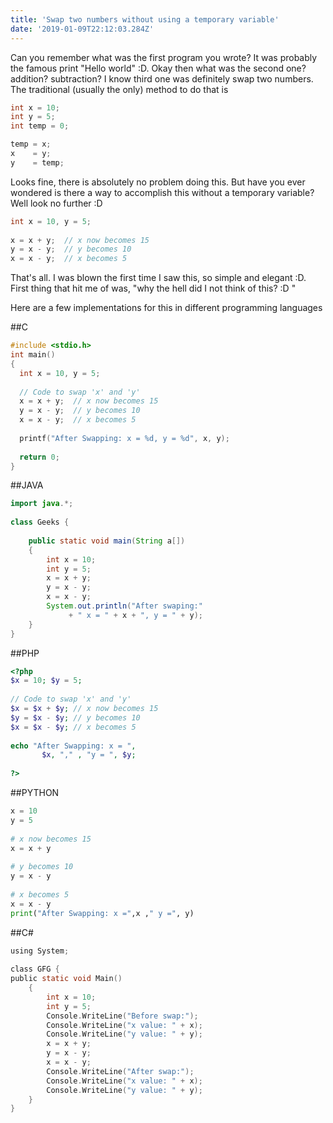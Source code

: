 ```yaml
---
title: 'Swap two numbers without using a temporary variable'
date: '2019-01-09T22:12:03.284Z'
---
```


Can you remember what was the first program you wrote? It was probably the famous print "Hello world" :D. Okay then what was the second one? addition? subtraction? I know third one was definitely swap two numbers. The traditional (usually the only) method to do that is

```c
int x = 10;
int y = 5;
int temp = 0;

temp = x;
x    = y;
y    = temp;
```
Looks fine, there is absolutely no problem doing this. But have you ever wondered is there a way to accomplish this without a temporary variable? Well look no further :D

```c
int x = 10, y = 5; 
  
x = x + y;  // x now becomes 15 
y = x - y;  // y becomes 10 
x = x - y;  // x becomes 5 
```

That's all. I was blown the first time I saw this, so simple and elegant :D. First thing that hit me of was, "why the hell did I not think of this? :D "

Here are a few implementations for this in different programming languages

##C
```c
#include <stdio.h> 
int main() 
{ 
  int x = 10, y = 5; 
  
  // Code to swap 'x' and 'y' 
  x = x + y;  // x now becomes 15 
  y = x - y;  // y becomes 10 
  x = x - y;  // x becomes 5 
  
  printf("After Swapping: x = %d, y = %d", x, y); 
  
  return 0; 
} 
```

##JAVA

```java
import java.*; 
  
class Geeks { 
  
    public static void main(String a[]) 
    { 
        int x = 10; 
        int y = 5; 
        x = x + y; 
        y = x - y; 
        x = x - y; 
        System.out.println("After swaping:"
             + " x = " + x + ", y = " + y); 
    } 
} 
```

##PHP

```php
<?php 
$x = 10; $y = 5; 
  
// Code to swap 'x' and 'y' 
$x = $x + $y; // x now becomes 15 
$y = $x - $y; // y becomes 10 
$x = $x - $y; // x becomes 5 
  
echo "After Swapping: x = ",  
       $x, "," , "y = ", $y; 
  
?> 
```

##PYTHON
```py
x = 10
y = 5
     
# x now becomes 15 
x = x + y   
  
# y becomes 10 
y = x - y  
  
# x becomes 5 
x = x - y   
print("After Swapping: x =",x ," y =", y)
```

##C#

```c
using System; 
  
class GFG { 
public static void Main() 
    { 
        int x = 10; 
        int y = 5; 
        Console.WriteLine("Before swap:"); 
        Console.WriteLine("x value: " + x); 
        Console.WriteLine("y value: " + y); 
        x = x + y; 
        y = x - y; 
        x = x - y; 
        Console.WriteLine("After swap:"); 
        Console.WriteLine("x value: " + x); 
        Console.WriteLine("y value: " + y); 
    } 
}
```